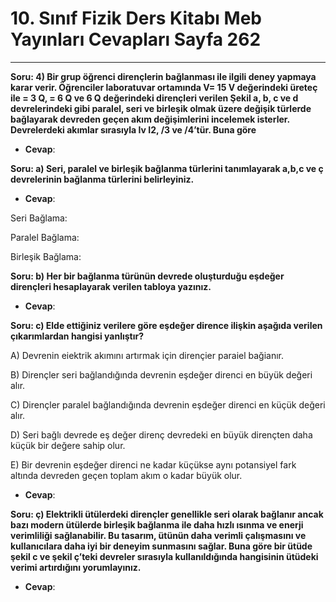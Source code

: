 # 10. Sınıf Fizik Ders Kitabı Meb Yayınları Cevapları Sayfa 262

---

**Soru: 4) Bir grup öğrenci dirençlerin bağlanması ile ilgili deney yapmaya karar verir. Öğrenciler laboratuvar ortamında V= 15 V değerindeki üreteç ile = 3 Q, = 6 Q ve 6 Q değerindeki dirençleri verilen Şekil a, b, c ve d devrelerindeki gibi paralel, seri ve birleşik olmak üzere değişik türlerde bağlayarak devreden geçen akım değişimlerini incelemek isterler. Devrelerdeki akımlar sırasıyla Iv I2, /3 ve /4’tür. Buna göre**

-   **Cevap**:

**Soru: a) Seri, paralel ve birleşik bağlanma türlerini tanımlayarak a,b,c ve ç devrelerinin bağlanma türlerini belirleyiniz.**

-   **Cevap**:

Seri Bağlama:

 Paralel Bağlama:

 Birleşik Bağlama:

**Soru: b) Her bir bağlanma türünün devrede oluşturduğu eşdeğer dirençleri hesaplayarak verilen tabloya yazınız.**

-   **Cevap**:

**Soru: c) Elde ettiğiniz verilere göre eşdeğer dirence ilişkin aşağıda verilen çıkarımlardan hangisi yanlıştır?**

A) Devrenin eiektrik akımını artırmak için dirençier paraiel bağianır.

 B) Dirençler seri bağlandığında devrenin eşdeğer direnci en büyük değeri alır.

 C) Dirençler paralel bağlandığında devrenin eşdeğer direnci en küçük değeri alır.

 D) Seri bağlı devrede eş değer direnç devredeki en büyük dirençten daha küçük bir değere sahip olur.

 E) Bir devrenin eşdeğer direnci ne kadar küçükse aynı potansiyel fark altında devreden geçen toplam akım o kadar büyük olur.

-   **Cevap**:

**Soru: ç) Elektrikli ütülerdeki dirençler genellikle seri olarak bağlanır ancak bazı modern ütülerde birleşik bağlanma ile daha hızlı ısınma ve enerji verimliliği sağlanabilir. Bu tasarım, ütünün daha verimli çalışmasını ve kullanıcılara daha iyi bir deneyim sunmasını sağlar. Buna göre bir ütüde şekil c ve şekil ç’teki devreler sırasıyla kullanıldığında hangisinin ütüdeki verimi artırdığını yorumlayınız.**

-   **Cevap**:
